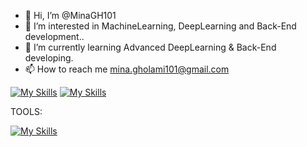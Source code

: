 - 👋 Hi, I’m @MinaGH101
- 👀 I’m interested in MachineLearning, DeepLearning and Back-End development..
- 🌱 I’m currently learning Advanced DeepLearning & Back-End developing.
- 📫 How to reach me mina.gholami101@gmail.com

[![My Skills](https://skillicons.dev/icons?i=linkedin)](https://www.linkedin.com/in/mina-gholami-167138256)
[![My Skills](https://skillicons.dev/icons?i=instagram)](https://instagram.com/minagh101)

<!---
MinaGH101/MinaGH101 is a ✨ special ✨ repository because its `README.md` (this file) appears on your GitHub profile.
You can click the Preview link to take a look at your changes.
--->


TOOLS:

[![My Skills](https://skillicons.dev/icons?i=python,tensorflow,pytorch,django,postman,postgres,js,html,css,figma,ps,github)](https://skillicons.dev)
